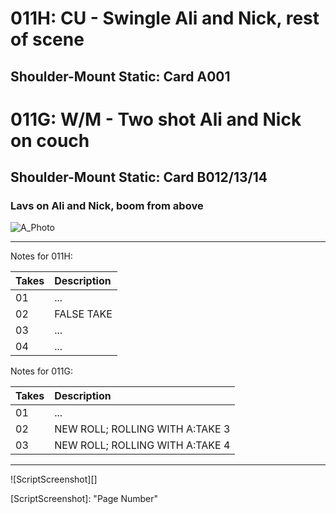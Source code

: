 # 011H: CU - Swingle Ali and Nick, rest of scene
## Shoulder-Mount Static: Card A001

# 011G: W/M - Two shot Ali and Nick on couch
## Shoulder-Mount Static: Card B012/13/14

### Lavs on Ali and Nick, boom from above

![A_Photo][]

----

Notes for 011H: 

| Takes | Description |
|:---|:----|
| 01 | ... |
| 02 | FALSE TAKE |
| 03 | ... |
| 04 | ... |

Notes for 011G: 

| Takes | Description |
|:---|:----|
| 01 | ... |
| 02 | NEW ROLL; ROLLING WITH A:TAKE 3|
| 03 | NEW ROLL; ROLLING WITH A:TAKE 4 |

----

![ScriptScreenshot][]


[A_Photo]:  images/011H011G.JPG

[ScriptScreenshot]: "Page Number"